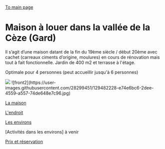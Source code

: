 

[To main page](https://audreyburki.github.io/Website/)

# Maison à louer dans la vallée de la Cèze (Gard)

Il s’agit d’une maison datant de la fin du 19ème siècle / début 20ème avec cachet (carreaux ciments d’origine, moulures) en cours de rénovation mais tout à fait fonctionnelle. Jardin de 400 m2 et terrasse à l'étage.

Optimale pour 4 personnes (peut accueillir jusqu'à 6 personnes)


<img src="./front2.jpg">
![front2](https://user-images.githubusercontent.com/28299451/129482228-e74e6bc6-2dee-4559-a557-74de648e7c96.jpg)


[La maison](https://audreyburki.github.io/details/)  

[L'endroit](https://audreyburki.github.io/endroit/)  

[Les environs](https://audreyburki.github.io/environ/)  

[Activités dans les environs] à venir

[Prix et réservation](https://audreyburki.github.io/prix/)  







 

